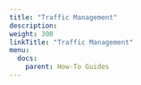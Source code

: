 ```yaml
---
title: "Traffic Management"
description:
weight: 300
linkTitle: "Traffic Management"
menu:
  docs:
    parent: How-To Guides
---
```

